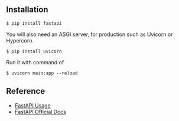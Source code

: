 ## Installation
``` shell
$ pip install fastapi
```

You will also need an ASGI server, for production such as Uvicorn or Hypercorn.

``` shell
$ pip install uvicorn
```

Run it with command of

``` shell
$ uvicorn main:app --reload
```

## Reference
* [FastAPI Usage](https://github.com/tiangolo/fastapi)
* [FastAPI Official Docs](https://fastapi.tiangolo.com/alternatives/)
